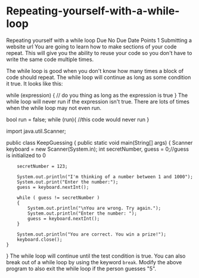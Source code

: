 # Repeating-yourself-with-a-while-loop

Repeating yourself with a while loop
Due No Due Date  Points 1  Submitting a website url
You are going to learn how to make sections of your code repeat. This will give you the ability to reuse your code so you don't have to write the same code multiple times.

The while loop is good when you don't know how many times a block of code should repeat. The while loop will continue as long as some condition it true. It looks like this:

while (expression) {
 // do you thing as long as the expression is true
}
The while loop will never run if the expression isn't true. There are lots of times when the while loop may not even run.

bool run = false;
while (run){
    //this code would never run
}
 

import java.util.Scanner;

public class KeepGuessing {
	public static void main(String[] args) {
		Scanner keyboard = new Scanner(System.in);
		int secretNumber, guess = 0;//guess is initialized to 0
		
		secretNumber = 123;
		
		System.out.println("I'm thinking of a number between 1 and 1000");
		System.out.print("Enter the number:");
		guess = keyboard.nextInt();
		
		while ( guess != secretNumber )
		{
			System.out.println("\nYou are wrong. Try again.");
			System.out.println("Enter the number: ");
			guess = keyboard.nextInt();
		}
		
		System.out.println("You are correct. You win a prize!");
		keyboard.close();
	}
}
The while loop will continue until the test condition is true. You can also break out of a while loop by using the keyword ```break```. Modify the above program to also exit the while loop if the person guesses "5".
